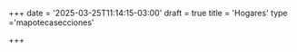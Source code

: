 +++
date = '2025-03-25T11:14:15-03:00'
draft = true
title = 'Hogares'
type ='mapotecasecciones'

+++
